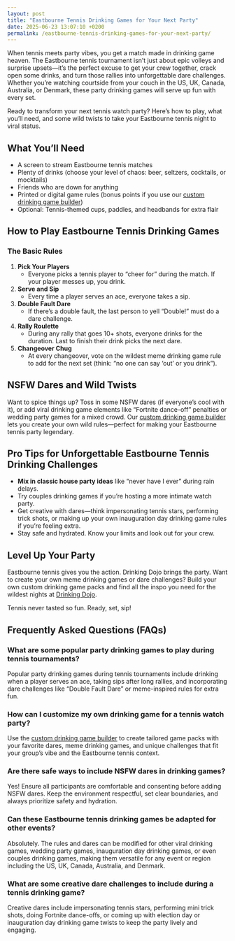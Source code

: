 ```yaml
---
layout: post
title: "Eastbourne Tennis Drinking Games for Your Next Party"
date: 2025-06-23 13:07:10 +0200
permalink: /eastbourne-tennis-drinking-games-for-your-next-party/
---
```

When tennis meets party vibes, you get a match made in drinking game heaven. The Eastbourne tennis tournament isn’t just about epic volleys and surprise upsets—it’s the perfect excuse to get your crew together, crack open some drinks, and turn those rallies into unforgettable dare challenges. Whether you’re watching courtside from your couch in the US, UK, Canada, Australia, or Denmark, these party drinking games will serve up fun with every set.

Ready to transform your next tennis watch party? Here’s how to play, what you’ll need, and some wild twists to take your Eastbourne tennis night to viral status.

## What You’ll Need

- A screen to stream Eastbourne tennis matches  
- Plenty of drinks (choose your level of chaos: beer, seltzers, cocktails, or mocktails)  
- Friends who are down for anything  
- Printed or digital game rules (bonus points if you use our [custom drinking game builder](https://drinkingdojo.com))  
- Optional: Tennis-themed cups, paddles, and headbands for extra flair

## How to Play Eastbourne Tennis Drinking Games

### The Basic Rules

1. **Pick Your Players**  
   - Everyone picks a tennis player to “cheer for” during the match. If your player messes up, you drink.  
2. **Serve and Sip**  
   - Every time a player serves an ace, everyone takes a sip.  
3. **Double Fault Dare**  
   - If there’s a double fault, the last person to yell “Double!” must do a dare challenge.  
4. **Rally Roulette**  
   - During any rally that goes 10+ shots, everyone drinks for the duration. Last to finish their drink picks the next dare.  
5. **Changeover Chug**  
   - At every changeover, vote on the wildest meme drinking game rule to add for the next set (think: “no one can say ‘out’ or you drink”).  

## NSFW Dares and Wild Twists

Want to spice things up? Toss in some NSFW dares (if everyone’s cool with it), or add viral drinking game elements like “Fortnite dance-off” penalties or wedding party games for a mixed crowd. Our [custom drinking game builder](https://drinkingdojo.com) lets you create your own wild rules—perfect for making your Eastbourne tennis party legendary.

## Pro Tips for Unforgettable Eastbourne Tennis Drinking Challenges

- **Mix in classic house party ideas** like “never have I ever” during rain delays.  
- Try couples drinking games if you’re hosting a more intimate watch party.  
- Get creative with dares—think impersonating tennis stars, performing trick shots, or making up your own inauguration day drinking game rules if you’re feeling extra.  
- Stay safe and hydrated. Know your limits and look out for your crew.  

## Level Up Your Party

Eastbourne tennis gives you the action. Drinking Dojo brings the party. Want to create your own meme drinking games or dare challenges? Build your own custom drinking game packs and find all the inspo you need for the wildest nights at [Drinking Dojo](https://drinkingdojo.com).

Tennis never tasted so fun. Ready, set, sip!

## Frequently Asked Questions (FAQs)

### What are some popular party drinking games to play during tennis tournaments?  
Popular party drinking games during tennis tournaments include drinking when a player serves an ace, taking sips after long rallies, and incorporating dare challenges like “Double Fault Dare” or meme-inspired rules for extra fun.

### How can I customize my own drinking game for a tennis watch party?  
Use the [custom drinking game builder](https://drinkingdojo.com) to create tailored game packs with your favorite dares, meme drinking games, and unique challenges that fit your group’s vibe and the Eastbourne tennis context.

### Are there safe ways to include NSFW dares in drinking games?  
Yes! Ensure all participants are comfortable and consenting before adding NSFW dares. Keep the environment respectful, set clear boundaries, and always prioritize safety and hydration.

### Can these Eastbourne tennis drinking games be adapted for other events?  
Absolutely. The rules and dares can be modified for other viral drinking games, wedding party games, inauguration day drinking games, or even couples drinking games, making them versatile for any event or region including the US, UK, Canada, Australia, and Denmark.

### What are some creative dare challenges to include during a tennis drinking game?  
Creative dares include impersonating tennis stars, performing mini trick shots, doing Fortnite dance-offs, or coming up with election day or inauguration day drinking game twists to keep the party lively and engaging.

<script type="application/ld+json">
{
  "@context": "https://schema.org",
  "@type": "BlogPosting",
  "headline": "Eastbourne Tennis Drinking Games for Your Next Party",
  "description": "Turn your Eastbourne tennis watch party into an unforgettable event with these fun drinking games, dare challenges, and custom game ideas perfect for the US, UK, Canada, Australia, and Denmark.",
  "author": {
    "@type": "Person",
    "name": "Drinking Dojo"
  },
  "publisher": {
    "@type": "Person",
    "name": "Drinking Dojo"
  },
  "mainEntityOfPage": {
    "@type": "WebPage",
    "@id": "https://drinkingdojo.com/eastbourne-tennis-drinking-games"
  },
  "url": "https://drinkingdojo.com/eastbourne-tennis-drinking-games",
  "datePublished": "2024-06-01",
  "dateModified": "2024-06-01",
  "inLanguage": "en-US",
  "keywords": "drinking games, party drinking games, custom drinking game builder, dare challenges, viral drinking games, meme drinking games, fortnite drinking game, inauguration day drinking game, NSFW dares, election day drinking game, wedding party games, couples drinking games, house party ideas, drinking challenges, Eastbourne tennis drinking games"
}
</script>

<script type="application/ld+json">
{
  "@context": "https://schema.org",
  "@type": "FAQPage",
  "mainEntity": [
    {
      "@type": "Question",
      "name": "What are some popular party drinking games to play during tennis tournaments?",
      "acceptedAnswer": {
        "@type": "Answer",
        "text": "Popular party drinking games during tennis tournaments include drinking when a player serves an ace, taking sips after long rallies, and incorporating dare challenges like “Double Fault Dare” or meme-inspired rules for extra fun."
      }
    },
    {
      "@type": "Question",
      "name": "How can I customize my own drinking game for a tennis watch party?",
      "acceptedAnswer": {
        "@type": "Answer",
        "text": "Use the custom drinking game builder at Drinking Dojo to create tailored game packs with your favorite dares, meme drinking games, and unique challenges that fit your group’s vibe and the Eastbourne tennis context."
      }
    },
    {
      "@type": "Question",
      "name": "Are there safe ways to include NSFW dares in drinking games?",
      "acceptedAnswer": {
        "@type": "Answer",
        "text": "Yes! Ensure all participants are comfortable and consenting before adding NSFW dares. Keep the environment respectful, set clear boundaries, and always prioritize safety and hydration."
      }
    },
    {
      "@type": "Question",
      "name": "Can these Eastbourne tennis drinking games be adapted for other events?",
      "acceptedAnswer": {
        "@type": "Answer",
        "text": "Absolutely. The rules and dares can be modified for other viral drinking games, wedding party games, inauguration day drinking games, or even couples drinking games, making them versatile for any event or region including the US, UK, Canada, Australia, and Denmark."
      }
    },
    {
      "@type": "Question",
      "name": "What are some creative dare challenges to include during a tennis drinking game?",
      "acceptedAnswer": {
        "@type": "Answer",
        "text": "Creative dares include impersonating tennis stars, performing mini trick shots, doing Fortnite dance-offs, or coming up with election day or inauguration day drinking game twists to keep the party lively and engaging."
      }
    }
  ]
}
</script>